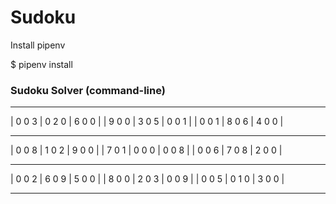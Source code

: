 # Sudoku


Install pipenv

$ pipenv install

### Sudoku Solver (command-line)
  - - - - - - - - - - - - 
 | 0 0 3 | 0 2 0 | 6 0 0 |
 | 9 0 0 | 3 0 5 | 0 0 1 |
 | 0 0 1 | 8 0 6 | 4 0 0 |
  - - - - - - - - - - - - 
 | 0 0 8 | 1 0 2 | 9 0 0 |
 | 7 0 1 | 0 0 0 | 0 0 8 |
 | 0 0 6 | 7 0 8 | 2 0 0 |
  - - - - - - - - - - - - 
 | 0 0 2 | 6 0 9 | 5 0 0 |
 | 8 0 0 | 2 0 3 | 0 0 9 |
 | 0 0 5 | 0 1 0 | 3 0 0 |
  - - - - - - - - - - - - 
